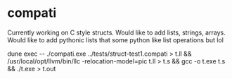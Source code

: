 # compati

Currently working on C style structs. Would like to add lists, strings, arrays. Would like to add pythonic lists that some python like list operations but lol 

dune exec -- ./compati.exe ../tests/struct-test1.compati > t.ll && /usr/local/opt/llvm/bin/llc -relocation-model=pic t.ll > t.s && gcc -o t.exe t.s && ./t.exe > t.out
